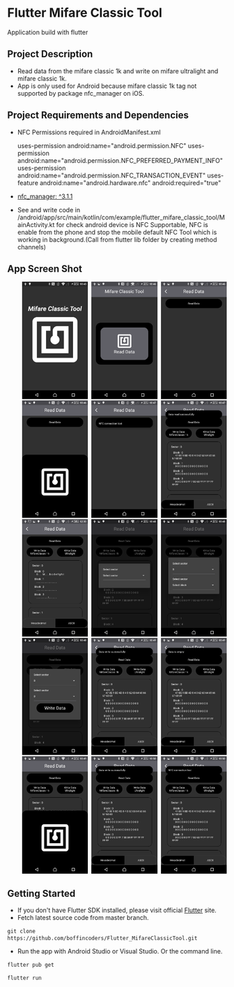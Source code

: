 # Flutter Mifare Classic Tool

Application build with flutter

## Project Description

* Read data from the mifare classic 1k and write on mifare ultralight and mifare classic 1k.
* App is only used for Android because mifare classic 1k tag not supported by package nfc_manager on
  iOS.

## Project Requirements and Dependencies

* NFC Permissions required in AndroidManifest.xml

  uses-permission android:name="android.permission.NFC"
  uses-permission android:name="android.permission.NFC_PREFERRED_PAYMENT_INFO"
  uses-permission android:name="android.permission.NFC_TRANSACTION_EVENT"
  uses-feature android:name="android.hardware.nfc"  android:required="true"
* [nfc_manager: ^3.1.1](https://pub.dev/packages/nfc_manager)
* See and write code in
  /android/app/src/main/kotlin/com/example/flutter_mifare_classic_tool/MainActivity.kt for check
  android device is NFC Supportable, NFC is enable from the phone and stop the mobile default NFC
  Tool which is working in background.(Call from flutter lib folder by creating method channels)

## App Screen Shot

<pre>
    <img src="app_screen_shot/splash_screen.png" width="30%"> <img src="app_screen_shot/home_screen.png" width="30%"> <img src="app_screen_shot/read_data_screen_initial_view.png" width="30%">
    <img src="app_screen_shot/read_data_session_start.png" width="30%"> <img src="app_screen_shot/read_data_session_start_and_nfc_connection_lost_view.png" width="30%"> <img src="app_screen_shot/read_data_successfully_view.png" width="30%"> 
    <img src="app_screen_shot/data_view_ascii_form.png" width="30%"> <img src="app_screen_shot/write_data_ultralight_select_sector_index_view.png" width="30%"> <img src="app_screen_shot/write_data_ultralight_select_block_index_view_after_selection_of_sector_index.png" width="30%"> 
    <img src="app_screen_shot/write_data_ultralight_view_after_select_sector_index_and_block_index.png" width="30%"> <img src="app_screen_shot/data_written_successfully_on_ultralight.png" width="30%"> <img src="app_screen_shot/selected_sector_index_and_block_index_data_is_empty_message.png" width="30%"> 
    <img src="app_screen_shot/write_data_mifare_classic_1K_session_start_view.png" width="30%"> <img src="app_screen_shot/data_Written_successfully_on_mifare_classic_1K.png" width="30%"> <img src="app_screen_shot/nfc_lost_connection_while_write_data_on_mifare_classic_1k.png" width="30%">
</pre>
## Getting Started
  - If you don't have Flutter SDK installed, please visit official [Flutter](https://flutter.dev/) site.
  - Fetch latest source code from master branch.
 
 ```
 git clone https://github.com/boffincoders/Flutter_MifareClassicTool.git
 ```  
 - Run the app with Android Studio or Visual Studio. Or the command line.
 
 ```
 flutter pub get
 ```
 ```
 flutter run
 ```
